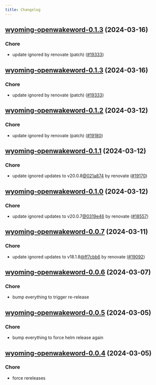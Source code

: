 ```yaml
---
title: Changelog
---
```




## [wyoming-openwakeword-0.1.3](https://github.com/truecharts/charts/compare/wyoming-openwakeword-0.1.2...wyoming-openwakeword-0.1.3) (2024-03-16)

### Chore



- update ignored by renovate (patch) ([#19333](https://github.com/truecharts/charts/issues/19333))


## [wyoming-openwakeword-0.1.3](https://github.com/truecharts/charts/compare/wyoming-openwakeword-0.1.2...wyoming-openwakeword-0.1.3) (2024-03-16)

### Chore



- update ignored by renovate (patch) ([#19333](https://github.com/truecharts/charts/issues/19333))


## [wyoming-openwakeword-0.1.2](https://github.com/truecharts/charts/compare/wyoming-openwakeword-0.1.1...wyoming-openwakeword-0.1.2) (2024-03-12)

### Chore



- update ignored by renovate (patch) ([#19180](https://github.com/truecharts/charts/issues/19180))


## [wyoming-openwakeword-0.1.1](https://github.com/truecharts/charts/compare/wyoming-openwakeword-0.1.0...wyoming-openwakeword-0.1.1) (2024-03-12)

### Chore



- update ignored updates to v20.0.8[@021a874](https://github.com/021a874) by renovate ([#19170](https://github.com/truecharts/charts/issues/19170))


## [wyoming-openwakeword-0.1.0](https://github.com/truecharts/charts/compare/wyoming-openwakeword-0.0.7...wyoming-openwakeword-0.1.0) (2024-03-12)

### Chore



- update ignored updates to v20.0.7[@0319e46](https://github.com/0319e46) by renovate ([#18557](https://github.com/truecharts/charts/issues/18557))


## [wyoming-openwakeword-0.0.7](https://github.com/truecharts/charts/compare/wyoming-openwakeword-0.0.6...wyoming-openwakeword-0.0.7) (2024-03-11)

### Chore



- update ignored updates to v18.1.8[@ff7cbb6](https://github.com/ff7cbb6) by renovate ([#19092](https://github.com/truecharts/charts/issues/19092))


## [wyoming-openwakeword-0.0.6](https://github.com/truecharts/charts/compare/wyoming-openwakeword-0.0.5...wyoming-openwakeword-0.0.6) (2024-03-07)

### Chore



- bump everything to trigger re-release


## [wyoming-openwakeword-0.0.5](https://github.com/truecharts/charts/compare/wyoming-openwakeword-0.0.4...wyoming-openwakeword-0.0.5) (2024-03-05)

### Chore



- bump everything to force helm release again


## [wyoming-openwakeword-0.0.4](https://github.com/truecharts/charts/compare/wyoming-openwakeword-0.0.3...wyoming-openwakeword-0.0.4) (2024-03-05)

### Chore



- force rereleases